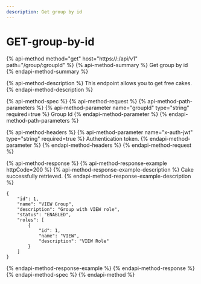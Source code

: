 ```yaml
---
description: Get group by id
---
```


# GET-group-by-id

{% api-method method="get" host="https://<host>:<port>/api/v1" path="/group/:groupId" %}
{% api-method-summary %}
Get group by id
{% endapi-method-summary %}

{% api-method-description %}
This endpoint allows you to get free cakes.
{% endapi-method-description %}

{% api-method-spec %}
{% api-method-request %}
{% api-method-path-parameters %}
{% api-method-parameter name="groupId" type="string" required=true %}
Group Id
{% endapi-method-parameter %}
{% endapi-method-path-parameters %}

{% api-method-headers %}
{% api-method-parameter name="x-auth-jwt" type="string" required=true %}
Authentication token.
{% endapi-method-parameter %}
{% endapi-method-headers %}
{% endapi-method-request %}

{% api-method-response %}
{% api-method-response-example httpCode=200 %}
{% api-method-response-example-description %}
Cake successfully retrieved.
{% endapi-method-response-example-description %}

```
{
    "id": 1,
    "name": "VIEW Group",
    "description": "Group with VIEW role",
    "status": "ENABLED",
    "roles": [
        {
            "id": 1,
            "name": "VIEW",
            "description": "VIEW Role"
        }
    ]
}
```
{% endapi-method-response-example %}
{% endapi-method-response %}
{% endapi-method-spec %}
{% endapi-method %}



